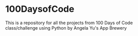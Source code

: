 # 100DaysofCode
This is a repository for all the projects from 100 Days of Code class/challenge using Python by Angela Yu's App Brewery
